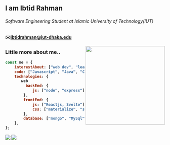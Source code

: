 <h2>I am <b>Ibtid Rahman<b></h2>
<h6>Software Engineering Student at Islamic University of Technology(IUT)</h6>

✉️ibtidrahman@iut-dhaka.edu

<img align='right' src="https://media1.tenor.com/images/9fb771fb621c29b0a2eae945b5ceeeb3/tenor.gif?itemid=19019116" width="250"> 
    
### Little more about me..
```javascript
const me = {
    interestAbout: ["web dev", "learning new", "teaching", "social activity"],
    code: ["Javascript", "Java", "C++","C","Typescript"],
    technologies: {
       web
         backEnd: {
            js: ["node", "express"],
        },
        frontEnd: {
            js: ["Reactjs, Svelte"],
            css: ["materialize", "semantic", "bootstrap"]
        },
        database: ["mongo", "MySql", "firebase"],
    },
};
```

<img src="https://github-readme-stats.vercel.app/api?username=Ibtid&count_private=true"/>
    
<img align = "left" src = "https://github-readme-stats.vercel.app/api/top-langs/?username=Ibtid&theme=dark"/> 


